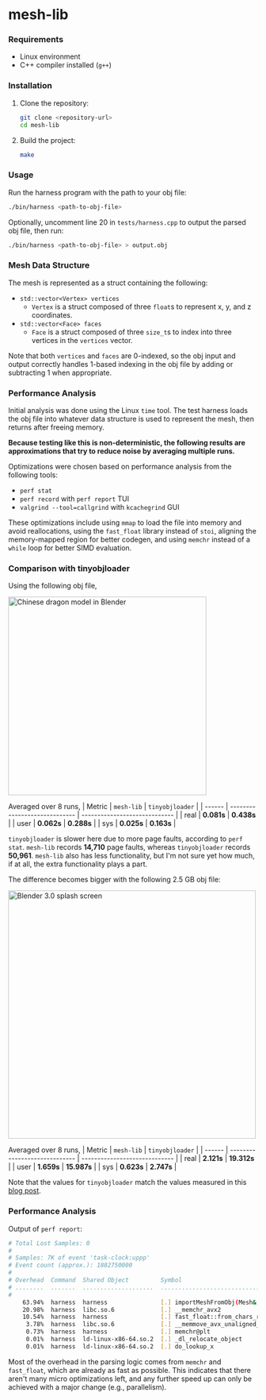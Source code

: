 # mesh-lib

### Requirements

- Linux environment
- C++ compiler installed (`g++`)

### Installation

1. Clone the repository:

   ```bash
   git clone <repository-url>
   cd mesh-lib
   ```

2. Build the project:
   ```bash
   make
   ```

### Usage

Run the harness program with the path to your obj file:

```bash
./bin/harness <path-to-obj-file>
```

Optionally, uncomment line 20 in `tests/harness.cpp` to output the parsed obj file, then run:

```bash
./bin/harness <path-to-obj-file> > output.obj
```

### Mesh Data Structure

The mesh is represented as a struct containing the following:

- `std::vector<Vertex> vertices`
  - `Vertex` is a struct composed of three `float`s to represent x, y, and z coordinates.
- `std::vector<Face> faces`
  - `Face` is a struct composed of three `size_t`s to index into three vertices in the `vertices` vector.

Note that both `vertices` and `faces` are 0-indexed, so the obj input and output correctly handles 1-based indexing in the obj file by adding or subtracting 1 when appropriate.

### Performance Analysis

Initial analysis was done using the Linux `time` tool. The test harness loads the obj file into whatever data structure is used to represent the mesh, then returns after freeing memory.

**Because testing like this is non-deterministic, the following results are approximations that try to reduce noise by averaging multiple runs.**

Optimizations were chosen based on performance analysis from the following tools:

- `perf stat`
- `perf record` with `perf report` TUI
- `valgrind --tool=callgrind` with `kcachegrind` GUI

These optimizations include using `mmap` to load the file into memory and avoid reallocations, using the `fast_float` library instead of `stoi`, aligning the memory-mapped region for better codegen, and using `memchr` instead of a `while` loop for better SIMD evaluation.

### Comparison with tinyobjloader

Using the following obj file,

<img src="https://github.com/user-attachments/assets/ef1643e0-1289-443e-a059-c70b4c84c5a8" alt="Chinese dragon model in Blender" width="400px" />

Averaged over 8 runs,
| Metric | `mesh-lib` | `tinyobjloader` |
| ------ | ----------------------------- | ----------------------------- |
| real | **0.081s** | **0.438s** |
| user | **0.062s** | **0.288s** |
| sys | **0.025s** | **0.163s** |

`tinyobjloader` is slower here due to more page faults, according to `perf stat`. `mesh-lib` records **14,710** page faults, whereas `tinyobjloader` records **50,961**. `mesh-lib` also has less functionality, but I'm not sure yet how much, if at all, the extra functionality plays a part.

The difference becomes bigger with the following 2.5 GB obj file:

<img src="https://github.com/user-attachments/assets/2d5aaad9-80eb-4e7b-bf6d-ca91e7e2e68b" alt="Blender 3.0 splash screen" width="500px" />

Averaged over 8 runs,
| Metric | `mesh-lib` | `tinyobjloader` |
| ------ | ----------------------------- | ----------------------------- |
| real | **2.121s** | **19.312s** |
| user | **1.659s** | **15.987s** |
| sys | **0.623s** | **2.747s** |

Note that the values for `tinyobjloader` match the values measured in this [blog post](https://aras-p.info/blog/2022/05/14/comparing-obj-parse-libraries/).

### Performance Analysis

Output of `perf report`:

```bash
# Total Lost Samples: 0
#
# Samples: 7K of event 'task-clock:uppp'
# Event count (approx.): 1882750000
#
# Overhead  Command  Shared Object         Symbol                                        >
# ........  .......  ....................  ..............................................>
#
    63.94%  harness  harness               [.] importMeshFromObj(Mesh&, char const*, long)
    20.98%  harness  libc.so.6             [.] __memchr_avx2
    10.54%  harness  harness               [.] fast_float::from_chars_result_t<char> fast>
     3.78%  harness  libc.so.6             [.] __memmove_avx_unaligned_erms
     0.73%  harness  harness               [.] memchr@plt
     0.01%  harness  ld-linux-x86-64.so.2  [.] _dl_relocate_object
     0.01%  harness  ld-linux-x86-64.so.2  [.] do_lookup_x
```

Most of the overhead in the parsing logic comes from `memchr` and `fast_float`, which are already as fast as possible. This indicates that there aren't many micro optimizations left, and any further speed up can only be achieved with a major change (e.g., parallelism).
